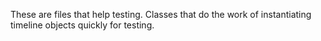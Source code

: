 
These are files that help testing.  Classes that do the work of instantiating timeline objects quickly for testing.